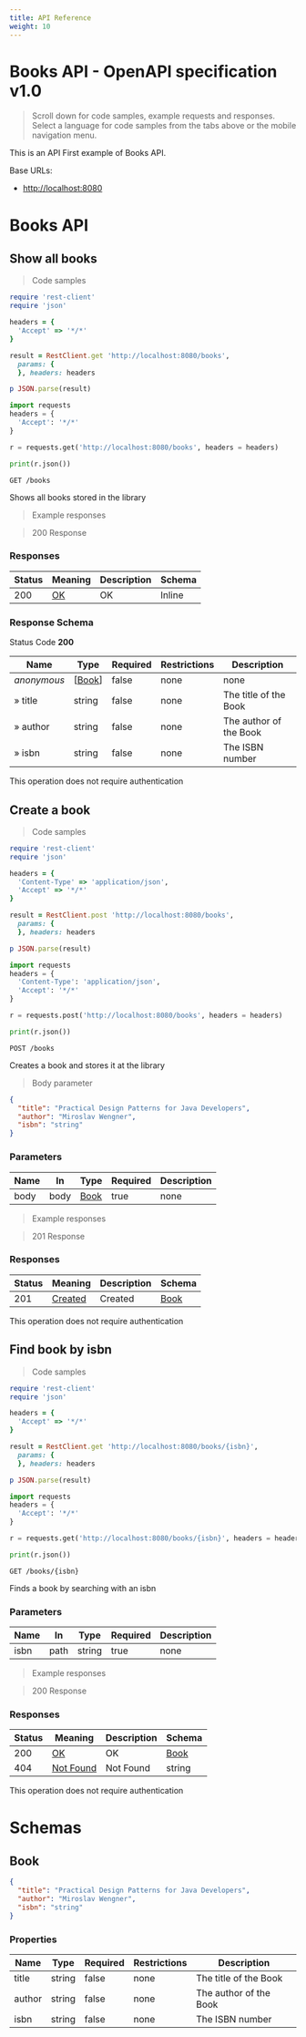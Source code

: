 ```yaml
---
title: API Reference
weight: 10
---
```


<!-- Generator: Widdershins v4.0.1 -->

<h1 id="books-api-openapi-specification">Books API - OpenAPI specification v1.0</h1>

> Scroll down for code samples, example requests and responses. Select a language for code samples from the tabs above or the mobile navigation menu.

This is an API First example of Books API.

Base URLs:

* <a href="http://localhost:8080">http://localhost:8080</a>

<h1 id="books-api-openapi-specification-books-api">Books API</h1>

## Show all books

<a id="opIdfindAllBooks"></a>

> Code samples

```ruby
require 'rest-client'
require 'json'

headers = {
  'Accept' => '*/*'
}

result = RestClient.get 'http://localhost:8080/books',
  params: {
  }, headers: headers

p JSON.parse(result)

```

```python
import requests
headers = {
  'Accept': '*/*'
}

r = requests.get('http://localhost:8080/books', headers = headers)

print(r.json())

```

`GET /books`

Shows all books stored in the library

> Example responses

> 200 Response

<h3 id="show-all-books-responses">Responses</h3>

|Status|Meaning|Description|Schema|
|---|---|---|---|
|200|[OK](https://tools.ietf.org/html/rfc7231#section-6.3.1)|OK|Inline|

<h3 id="show-all-books-responseschema">Response Schema</h3>

Status Code **200**

|Name|Type|Required|Restrictions|Description|
|---|---|---|---|---|
|*anonymous*|[[Book](#schemabook)]|false|none|none|
|» title|string|false|none|The title of the Book|
|» author|string|false|none|The author of the Book|
|» isbn|string|false|none|The ISBN number|

<aside class="success">
This operation does not require authentication
</aside>

## Create a book

<a id="opIdcreateBook"></a>

> Code samples

```ruby
require 'rest-client'
require 'json'

headers = {
  'Content-Type' => 'application/json',
  'Accept' => '*/*'
}

result = RestClient.post 'http://localhost:8080/books',
  params: {
  }, headers: headers

p JSON.parse(result)

```

```python
import requests
headers = {
  'Content-Type': 'application/json',
  'Accept': '*/*'
}

r = requests.post('http://localhost:8080/books', headers = headers)

print(r.json())

```

`POST /books`

Creates a book and stores it at the library

> Body parameter

```json
{
  "title": "Practical Design Patterns for Java Developers",
  "author": "Miroslav Wengner",
  "isbn": "string"
}
```

<h3 id="create-a-book-parameters">Parameters</h3>

|Name|In|Type|Required|Description|
|---|---|---|---|---|
|body|body|[Book](#schemabook)|true|none|

> Example responses

> 201 Response

<h3 id="create-a-book-responses">Responses</h3>

|Status|Meaning|Description|Schema|
|---|---|---|---|
|201|[Created](https://tools.ietf.org/html/rfc7231#section-6.3.2)|Created|[Book](#schemabook)|

<aside class="success">
This operation does not require authentication
</aside>

## Find book by isbn

<a id="opIdfindBookByIsbn"></a>

> Code samples

```ruby
require 'rest-client'
require 'json'

headers = {
  'Accept' => '*/*'
}

result = RestClient.get 'http://localhost:8080/books/{isbn}',
  params: {
  }, headers: headers

p JSON.parse(result)

```

```python
import requests
headers = {
  'Accept': '*/*'
}

r = requests.get('http://localhost:8080/books/{isbn}', headers = headers)

print(r.json())

```

`GET /books/{isbn}`

Finds a book by searching with an isbn

<h3 id="find-book-by-isbn-parameters">Parameters</h3>

|Name|In|Type|Required|Description|
|---|---|---|---|---|
|isbn|path|string|true|none|

> Example responses

> 200 Response

<h3 id="find-book-by-isbn-responses">Responses</h3>

|Status|Meaning|Description|Schema|
|---|---|---|---|
|200|[OK](https://tools.ietf.org/html/rfc7231#section-6.3.1)|OK|[Book](#schemabook)|
|404|[Not Found](https://tools.ietf.org/html/rfc7231#section-6.5.4)|Not Found|string|

<aside class="success">
This operation does not require authentication
</aside>

# Schemas

<h2 id="tocS_Book">Book</h2>
<!-- backwards compatibility -->
<a id="schemabook"></a>
<a id="schema_Book"></a>
<a id="tocSbook"></a>
<a id="tocsbook"></a>

```json
{
  "title": "Practical Design Patterns for Java Developers",
  "author": "Miroslav Wengner",
  "isbn": "string"
}

```

### Properties

|Name|Type|Required|Restrictions|Description|
|---|---|---|---|---|
|title|string|false|none|The title of the Book|
|author|string|false|none|The author of the Book|
|isbn|string|false|none|The ISBN number|

